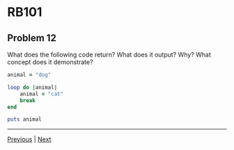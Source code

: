 # RB101
## Problem 12

What does the following code return? What does it output? Why? What concept does it demonstrate?

```ruby
animal = "dog"

loop do |animal|
	animal = "cat"
	break
end

puts animal
```

---

[Previous](11.md) | [Next](13.md)

